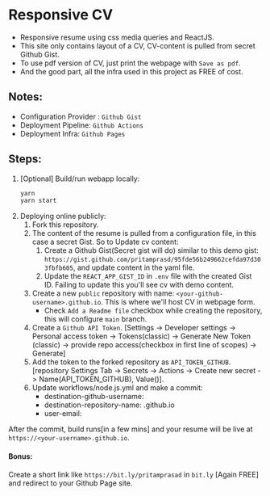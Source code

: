# Responsive CV

- Responsive resume using css media queries and ReactJS.
- This site only contains layout of a CV, CV-content is pulled from secret Github Gist.
- To use pdf version of CV, just print the webpage with `Save as pdf`. 
- And the good part, all the infra used in this project as FREE of cost.

## Notes:
- Configuration Provider : `Github Gist`
- Deployment Pipeline: `Github Actions`
- Deployment Infra: `Github Pages` 

## Steps:
1. [Optional] Build/run webapp locally:
    ```sh
    yarn
    yarn start
    ```
2. Deploying online publicly:
    1. Fork this repository.
    2. The content of the resume is pulled from a configuration file, in this case a secret Gist. So to Update cv content:
        1. Create a Github Gist(Secret gist will do) similar to this demo gist: `https://gist.github.com/pritamprasd/95fde56b249662cefda97d303fbfb605`, and update content in the yaml file.
        2. Update the `REACT_APP_GIST_ID` in `.env` file with the created Gist ID. Failing to update this you'll see cv with demo content.
    3. Create a new `public` repository with name: `<your-github-username>.github.io`. This is where we'll host CV in webpage form.
        - Check `Add a Readme file` checkbox while creating the repository, this will configure `main` branch.
    4. Create a `Github API Token`. [Settings ->  Developer settings -> Personal access token -> Tokens(classic) -> Generate New Token (classic) -> provide repo access(checkbox in first line of scopes) -> Generate]
    5. Add the token to the forked repository as `API_TOKEN_GITHUB`. [repository Settings Tab -> Secrets -> Actions -> Create new secret -> Name(API_TOKEN_GITHUB), Value(<generated-in-previous-step>)].     
    6. Update workflows/node.js.yml and make a commit:
        - destination-github-username: <your-github-username>
        - destination-repository-name: <your-github-username>.github.io
        - user-email: <your-email>

After the commit, build runs[in a few mins] and your resume will be live at `https://<your-username>.github.io`. 

  
#### Bonus: 
Create a short link like `https://bit.ly/pritamprasad` in `bit.ly` [Again FREE] and redirect to your Github Page site. 

